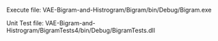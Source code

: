 Execute file: VAE-Bigram-and-Histrogram/Bigram/bin/Debug/Bigram.exe

Unit Test file: VAE-Bigram-and-Histrogram/BigramTests4/bin/Debug/BigramTests.dll
